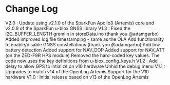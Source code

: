 Change Log
======================

  V2.0 :  Update using v2.1.0 of the SparkFun Apollo3 (Artemis) core and v2.0.9 of the SparkFun u-blox GNSS library
  V1.3 :  Fixed the I2C_BUFFER_LENGTH gremlin in storeData.ino (thank you @adamgarbo)
          Added improved log file timestamping - same as the OLA
          Add functionality to enable/disable GNSS constellations (thank you @adamgarbo)
          Add low battery detection
          Added support for NAV_DOP
          Added support for NAV_ATT (on the ZED-F9R HPS module)
          Removed the hard-coded key values. The code now uses the key definitions from u-blox_config_keys.h
  V1.2 :  Add delay to allow GPS to intialize on v10 hardware
          Unhid the debug menu
  V1.1 :  Upgrades to match v14 of the OpenLog Artemis
          Support for the V10 hardware
  V1.0 :  Initial release based on v13 of the OpenLog Artemis
